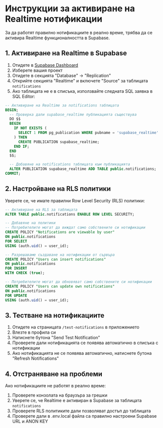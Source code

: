 # Инструкции за активиране на Realtime нотификации

За да работят правилно нотификациите в реално време, трябва да се активира Realtime функционалността в Supabase.

## 1. Активиране на Realtime в Supabase

1. Отидете в [Supabase Dashboard](https://app.supabase.com/)
2. Изберете вашия проект
3. Отидете в секцията "Database" -> "Replication"
4. Открийте секцията "Realtime" и включете "Source" за таблицата `notifications`
5. Ако таблицата не е в списъка, използвайте следната SQL заявка в SQL Editor:

```sql
-- Активиране на Realtime за notifications таблицата
BEGIN;
  -- Проверка дали supabase_realtime публикацията съществува
  DO $$
  BEGIN
    IF NOT EXISTS (
      SELECT 1 FROM pg_publication WHERE pubname = 'supabase_realtime'
    ) THEN
      CREATE PUBLICATION supabase_realtime;
    END IF;
  END
  $$;

  -- Добавяне на notifications таблицата към публикацията
  ALTER PUBLICATION supabase_realtime ADD TABLE public.notifications;
COMMIT;
```

## 2. Настройване на RLS политики

Уверете се, че имате правилни Row Level Security (RLS) политики:

```sql
-- Активиране на RLS за таблицата
ALTER TABLE public.notifications ENABLE ROW LEVEL SECURITY;

-- Добавяне на политики
-- Потребителите могат да виждат само собствените си нотификации
CREATE POLICY "Notifications are viewable by user" 
ON public.notifications 
FOR SELECT
USING (auth.uid() = user_id);

-- Разрешаваме създаване на нотификации от сървъра
CREATE POLICY "Users can insert notifications" 
ON public.notifications 
FOR INSERT
WITH CHECK (true);

-- Потребителите могат да обновяват само собствените си нотификации
CREATE POLICY "Users can update own notifications" 
ON public.notifications 
FOR UPDATE
USING (auth.uid() = user_id);
```

## 3. Тестване на нотификациите

1. Отидете на страницата `/test-notifications` в приложението
2. Влезте в профила си
3. Натиснете бутона "Send Test Notification"
4. Проверете дали нотификацията се появява автоматично в списъка с нотификации
5. Ако нотификацията не се появява автоматично, натиснете бутона "Refresh Notifications"

## 4. Отстраняване на проблеми

Ако нотификациите не работят в реално време:

1. Проверете конзолата на браузъра за грешки
2. Уверете се, че Realtime е активиран в Supabase за таблицата `notifications`
3. Проверете RLS политиките дали позволяват достъп до таблицата
4. Проверете дали в .env.local файла са правилно настроени Supabase URL и ANON KEY 